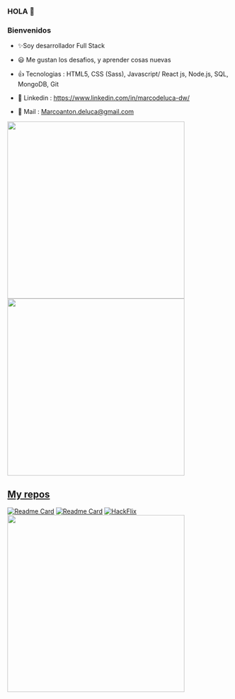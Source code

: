 ### HOLA 👋
###  Bienvenidos 


- ✨Soy desarrollador Full Stack

- :smiley: Me gustan los desafios, y aprender cosas nuevas 

- :+1: Tecnologias : HTML5, CSS (Sass), Javascript/ React js, Node.js, SQL, MongoDB, Git

- :postbox: Linkedin : https://www.linkedin.com/in/marcodeluca-dw/

- :email: Mail : Marcoanton.deluca@gmail.com


<p align="left">
  <a href="https://github.com/antondelu"><img width="400" src="https://github-readme-stats.vercel.app/api?username=antondelu&show_icons=true&theme=react">
  <a href="https://github.com/antondelu"><img width="400" src="https://github-readme-stats.vercel.app/api/top-langs/?username=antondelu&langs_count=10&layout=compact&theme=react">
</p>
    
## My repos
    
<p align="left">
  
 [![Readme Card](https://github-readme-stats.vercel.app/api/pin/?username=antondelu&repo=ecommerce-floors-back&theme=react)](https://github.com/antondelu/ecommerce-floors-back.git)
  [![Readme Card](https://github-readme-stats.vercel.app/api/pin/?username=antondelu&repo=ecommerce-floors-front&theme=react)](https://github.com/antondelu/ecommerce-floors-front.git)
  [![HackFlix](https://github-readme-stats.vercel.app/api/pin/?username=antondelu&repo=hackflix&theme=react&langs_count=15)](https://github.com/antondelu/hackflix.git)
  <a href="https://github.com/antondelu/Ecommerce"><img width="400" src="https://github-readme-stats.vercel.app/api/pin/?username=antondelu&card_height=300&&repo=Ecommerce&langs_count=5&layout=compact&theme=react">
  
  

  
 
</p>  

